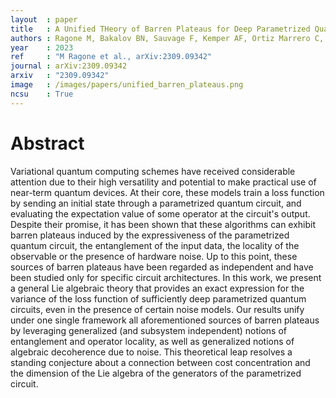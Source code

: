 ```yaml
---
layout  : paper
title   : A Unified THeory of Barren Plateaus for Deep Parametrized Quantum Circuits
authors : Ragone M, Bakalov BN, Sauvage F, Kemper AF, Ortiz Marrero C, Larocca M, Cerezo M
year    : 2023
ref     : "M Ragone et al., arXiv:2309.09342"
journal : arXiv:2309.09342
arxiv   : "2309.09342"
image   : /images/papers/unified_barren_plateaus.png
ncsu    : True
---
```


# Abstract
Variational quantum computing schemes have received considerable attention due to their high versatility and potential to make practical use of near-term quantum devices. At their core, these models train a loss function by sending an initial state through  a parametrized quantum circuit, and evaluating the expectation value of some operator at the circuit's output. Despite their promise, it has been shown that these algorithms can exhibit barren plateaus  induced by the expressiveness of the parametrized quantum circuit, the  entanglement of the input data, the locality of the observable or the presence of hardware noise. Up to this point, these sources of barren plateaus have been regarded as independent and have been studied only for specific circuit architectures. In this work, we present a general Lie algebraic theory that provides an exact expression for the variance of the loss function of sufficiently deep parametrized quantum circuits, even in the presence of certain noise models. Our results unify under one single framework all aforementioned sources of barren plateaus by leveraging generalized (and subsystem independent) notions of entanglement and operator locality, as well as generalized notions of algebraic decoherence due to noise. This theoretical leap resolves a standing conjecture about a connection between cost concentration and the dimension of the Lie algebra of the generators of the parametrized circuit.
